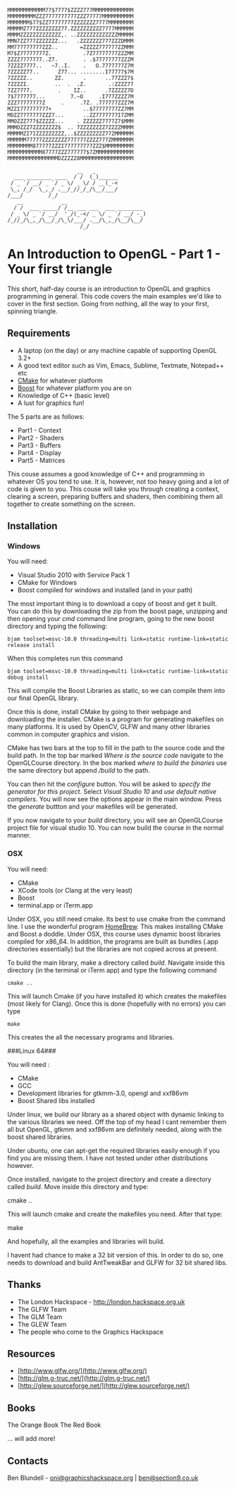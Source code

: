
    MMMMMMMMMMMM77$7777$ZZZZ777MMMMMMMMMMMMM
    MMMMMMMMMZZZ7777777777ZZZ77777MMMMMMMMMM
    MMMMMMM$77$ZZ77777777ZZZZZZZ7777MMMMMMMM
    MMMMMZ777ZZZZZZZZ77.ZZZZZZZZZZ7777MMMMMM
    MMMMZZZZZZZZZZZZZ,. ..ZZZZZZZZZZZZZMMMMM
    MMN7ZZ777ZZZZZZZ...   .ZZZZZZZ777ZZZDMMM
    MM777777777ZZZ..       =ZZZZZ777777ZZMMM
    M7$Z77777777Z.          .7Z77777777ZZZMM
    ZZZZ7777777..Z7.        . .$77777777ZZZM
    7ZZZZ7777..   ~7..I.    .   O.7777777Z7M
    7ZZZZZ77..      Z77... ........I77777$7M
    7ZZZZZ..       ZZ.      .      ..77ZZZ7$
    7ZZZZI.        ..  .  .Z.       .:ZZZZ77
    7ZZ7777.        .    IZ..      .7ZZZZZ7D
    7$7777777...        7.~O     .I777ZZZZ7M
    ZZZ77777777Z     .     .7Z. .777777ZZZ7M
    MZZI777777777+          ..$77777777ZZ7MM
    MDZZ7777777ZZZ7...      ..ZZ7777777I7ZMM
    MMOZZZ777$ZZZZZ...    . ZZZZZZ7777Z7$MMM
    MMMOZZZ7ZZZZZZZZ$  .. 7ZZZZZZZZ7ZZZZMMMM
    MMMMMZI7IZZZZZZZZZ,..$ZZZZZZZZZ77ZMMMMMM
    MMMMMM77777ZZZZZZZZ777777ZZZZ777ZMMMMMMM
    MMMMMMMM877777ZZZI777777777ZZZ$MMMMMMMMM
    MMMMMMMMMMM87777ZZZ777777$7ZMMMMMMMMMMMM
    MMMMMMMMMMMMMMMMDZZZZZ8MMMMMMMMMMMMMMMMM

                          __   _
      ___ ________ ____  / /  (_)______
     / _ `/ __/ _ `/ _ \/ _ \/ / __(_-<
     \_, /_/  \_,_/ .__/_//_/_/\__/___/
    /___/        /_/
       __            __
      / /  ___ _____/ /__ ___ ___  ___ ________
     / _ \/ _ `/ __/  '_/(_-</ _ \/ _ `/ __/ -_)
    /_//_/\_,_/\__/_/\_\/___/ .__/\_,_/\__/\__/
                           /_/


# An Introduction to OpenGL  - Part 1 - Your first triangle #


This short, half-day course is an introduction to OpenGL and graphics programming in general. This code covers the main examples we'd like to cover in the first section. Going from nothing, all the way to your first, spinning triangle. 


## Requirements ##

  * A laptop (on the day) or any machine capable of supporting OpenGL 3.2+
  * A good text editor such as Vim, Emacs, Sublime, Textmate, Notepad++ etc
  * [CMake](http://www.cmake.org/cmake/resources/software.html) for whatever platform
  * [Boost](http://www.boost.org/) for whatever platform you are on
  * Knowledge of C++ (basic level)
  * A lust for graphics fun!

The 5 parts are as follows:

  * Part1 - Context
  * Part2 - Shaders
  * Part3 - Buffers
  * Part4 - Display
  * Part5 - Matrices

This couse assumes a good knowledge of C++ and programming in whatever OS you tend to use. It is, however, not too heavy going and a lot of code is given to you. This couse will take you through creating a context, clearing a screen, preparing buffers and shaders, then combining them all together to create something on the screen.

## Installation ##

### Windows ###

You will need:

  * Visual Studio 2010 with Service Pack 1
  * CMake for Windows
  * Boost compiled for windows and installed (and in your path)

The most important thing is to download a copy of boost and get it built. You can do this by downloading the zip from the boost page, unzipping and then opening your *cmd* command line program, going to the new boost directory and typing the following:

    bjam toolset=msvc-10.0 threading=multi link=static runtime-link=static release install


When this completes run this command

    bjam toolset=msvc-10.0 threading=multi link=static runtime-link=static debug install

This will compile the Boost Libraries as static, so we can compile them into our final OpenGL library.

Once this is done, install CMake by going to their webpage and downloading the installer. CMake is a program for generating makefiles on many platforms. It is used by OpenCV, GLFW and many other libraries common in computer graphics and vision.

CMake has two bars at the top to fill in the path to the source code and the build path. In the top bar marked *Where is the source code* navigate to the OpenGLCourse directory. In the box marked *where to build the binaries* use the same directory but append */build* to the  path.

You can then hit the *configure* button. You will be asked to *specify the generator for this project*. Select *Visual Studio 10* and *use default native compilers*. You will now see the options appear in the main window. Press the *generate* buttton and your makefiles will be generated. 

If you now navigate to your *build* directory, you will see an OpenGLCourse project file for visual studio 10. You can now build the course in the normal manner.


### OSX ###

You will need:
  * CMake
  * XCode tools (or Clang at the very least)
  * Boost
  * terminal.app or iTerm.app

Under OSX, you still need cmake. Its best to use cmake from the command line. I use the wonderful program [HomeBrew](http://mxcl.github.io/homebrew/). This makes installing CMake and Boost a doddle. Under OSX, this course uses dynamic boost libraries compiled for x86_64. In addition, the programs are built as bundles (.app directories essentially) but the libraries are not copied across at present.

To build the main library, make a directory called *build*. Navigate inside this directory (in the terminal or iTerm app) and type the following command

    cmake ..

This will launch Cmake (if you have installed it) which creates the makefiles (most likely for Clang). Once this is done (hopefully with no errors) you can type

    make

This creates the all the necessary programs and libraries.


###Linux 64###

You will need :

  * CMake
  * GCC
  * Development libraries for gtkmm-3.0, opengl and xxf86vm
  * Boost Shared libs installed

Under linux, we build our library as a shared object with dynamic linking to the various libraries we need. Off the top of my head I cant remember them all but OpenGL, gtkmm and xxf86vm are definitely needed, along with the boost shared libraries.

Under ubuntu, one can apt-get the required libraries easily enough if you find you are missing them. I have not tested under other distributions however.

Once installed, navigate to the project directory and create a directory called *build*. Move inside this directory and type:

  cmake ..

This will launch cmake and create the makefiles you need. After that type:

  make

And hopefully, all the examples and libraries will build.

I havent had chance to make a 32 bit version of this. In order to do so, one needs to download and build AntTweakBar and GLFW for 32 bit shared libs.




## Thanks ##

  * The London Hackspace - http://london.hackspace.org.uk
  * The GLFW Team
  * The GLM Team
  * The GLEW Team
  * The people who come to the Graphics Hackspace


## Resources ##

  * [http://www.glfw.org/](http://www.glfw.org/)
  * [http://glm.g-truc.net/](http://glm.g-truc.net/)
  * [http://glew.sourceforge.net/](http://glew.sourceforge.net/)


## Books ##
 
The Orange Book
The Red Book

... will add more!

## Contacts ##

Ben Blundell - oni@graphicshackspace.org | ben@section9.co.uk
